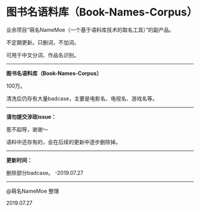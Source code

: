 # 图书名语料库（Book-Names-Corpus）
业余项目“萌名NameMoe（一个基于语料库技术的取名工具）”的副产品。

不定期更新。只删词，不加词。

可用于中文分词、作品名识别。

---

<strong>图书名语料库（Book-Names-Corpus）</strong>

100万。

清洗后仍存有大量badcase，主要是电影名、电视名、游戏名等。

---

<strong>请勿提交涉政issue：</strong>

惹不起呀，谢谢～

语料中还存有的，会在后续的更新中逐步删除掉。

---

<strong>更新时间：</strong>

删除部分badcase。 -2019.07.27

---

@萌名NameMoe 整理

2019.07.27
